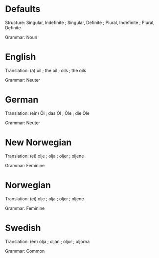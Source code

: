 Defaults
========

Structure: Singular, Indefinite ; Singular, Definite ; Plural, Indefinite ; Plural, Definite

Grammar:   Noun



English
=======

Translation: (a) oil ; the oil ; oils ; the oils

Grammar:     Neuter



German
======

Translation: (ein) Öl ; das Öl ; Öle ; die Öle

Grammar:     Neuter



New Norwegian
=============

Translation: (ei) olje ; olja ; oljer ; oljene

Grammar:     Feminine



Norwegian
=========

Translation: (ei) olje ; olja ; oljer ; oljene

Grammar:     Feminine



Swedish
=======

Translation: (en) olja ; oljan ; oljor ; oljorna

Grammar:     Common
